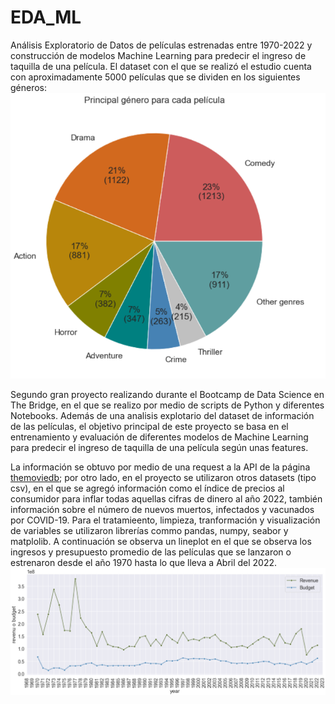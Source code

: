 # EDA_ML
Análisis Exploratorio de Datos de películas estrenadas entre 1970-2022 y construcción de modelos Machine Learning para predecir el ingreso de taquilla de una película. El dataset con el que se realizó el estudio cuenta con aproximadamente 5000 películas que se dividen en los siguientes géneros:
![](images/genres.png)

Segundo gran proyecto realizando durante el Bootcamp de Data Science en The Bridge, en el que se realizo por medio de scripts de Python y diferentes Notebooks. Además de una analisis explotario del dataset de información de las películas, el objetivo principal de este proyecto se basa en el entrenamiento y evaluación de diferentes modelos de Machine Learning para predecir el ingreso de taquilla de una película según unas features.

La información se obtuvo por medio de una request a la API de la página [themoviedb](https://www.themoviedb.org/?language=es-ES); por otro lado, en el proyecto se utilizaron otros datasets (tipo csv), en el que se agregó información como el índice de precios al consumidor para inflar todas aquellas cifras de dinero al año 2022, también información sobre el número de nuevos muertos, infectados y vacunados por COVID-19. Para el tratamieento, limpieza, tranformación y visualización de variables se utilizaron librerías commo pandas, numpy, seabor y matplolib. A continuación se observa un lineplot en el que se observa los ingresos y presupuesto promedio de las películas que se lanzaron o estrenaron desde el año 1970 hasta lo que lleva a Abril del 2022.
![](images/revenue_promedio.png)
